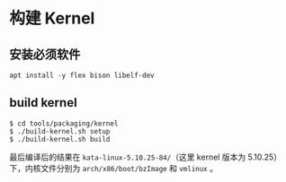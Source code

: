 # 构建 Kernel

## 安装必须软件

```
apt install -y flex bison libelf-dev
```

## build kernel

```
$ cd tools/packaging/kernel
$ ./build-kernel.sh setup
$ ./build-kernel.sh build
```

最后编译后的结果在 `kata-linux-5.10.25-84/`（这里 kernel 版本为 5.10.25）下，内核文件分别为 `arch/x86/boot/bzImage` 和 `vmlinux` 。

